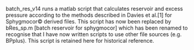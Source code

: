 batch_res_v14 runs a matlab script that calculates reservoir and excess pressure according to the methods described in Davies et al.[1] for Sphygmocor© derived files. This script has now been replaced by bRes_sp.m [batch reservoir for sphygmocor] which has been renamed to recognise that I have now written scripts to use other file sources (e.g. BPplus). This script is retained here for historical reference. 
